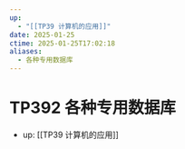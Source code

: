 ```yaml
---
up:
  - "[[TP39 计算机的应用]]"
date: 2025-01-25
ctime: 2025-01-25T17:02:18
aliases:
  - 各种专用数据库
---
```


# TP392 各种专用数据库

- up: [[TP39 计算机的应用]]

